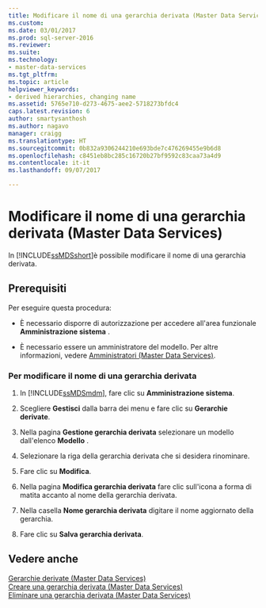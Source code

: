 ```yaml
---
title: Modificare il nome di una gerarchia derivata (Master Data Services) | Microsoft Docs
ms.custom: 
ms.date: 03/01/2017
ms.prod: sql-server-2016
ms.reviewer: 
ms.suite: 
ms.technology:
- master-data-services
ms.tgt_pltfrm: 
ms.topic: article
helpviewer_keywords:
- derived hierarchies, changing name
ms.assetid: 5765e710-d273-4675-aee2-5718273bfdc4
caps.latest.revision: 6
author: smartysanthosh
ms.author: nagavo
manager: craigg
ms.translationtype: HT
ms.sourcegitcommit: 0b832a9306244210e693bde7c476269455e9b6d8
ms.openlocfilehash: c8451eb8bc285c16720b27bf9592c83caa73a4d9
ms.contentlocale: it-it
ms.lasthandoff: 09/07/2017

---
```

# <a name="change-a-derived-hierarchy-name-master-data-services"></a>Modificare il nome di una gerarchia derivata (Master Data Services)
  In [!INCLUDE[ssMDSshort](../includes/ssmdsshort-md.md)]è possibile modificare il nome di una gerarchia derivata.  
  
## <a name="prerequisites"></a>Prerequisiti  
 Per eseguire questa procedura:  
  
-   È necessario disporre di autorizzazione per accedere all'area funzionale **Amministrazione sistema** .  
  
-   È necessario essere un amministratore del modello. Per altre informazioni, vedere [Amministratori &#40;Master Data Services&#41;](../master-data-services/administrators-master-data-services.md).  
  
### <a name="to-change-a-derived-hierarchy-name"></a>Per modificare il nome di una gerarchia derivata  
  
1.  In [!INCLUDE[ssMDSmdm](../includes/ssmdsmdm-md.md)], fare clic su **Amministrazione sistema**.  
  
2.  Scegliere **Gestisci** dalla barra dei menu e fare clic su **Gerarchie derivate**.  
  
3.  Nella pagina **Gestione gerarchia derivata** selezionare un modello dall'elenco **Modello** .  
  
4.  Selezionare la riga della gerarchia derivata che si desidera rinominare.  
  
5.  Fare clic su **Modifica**.  
  
6.  Nella pagina **Modifica gerarchia derivata** fare clic sull'icona a forma di matita accanto al nome della gerarchia derivata.  
  
7.  Nella casella **Nome gerarchia derivata** digitare il nome aggiornato della gerarchia.  
  
8.  Fare clic su **Salva gerarchia derivata**.  
  
## <a name="see-also"></a>Vedere anche  
 [Gerarchie derivate &#40;Master Data Services&#41;](../master-data-services/derived-hierarchies-master-data-services.md)   
 [Creare una gerarchia derivata &#40;Master Data Services&#41;](../master-data-services/create-a-derived-hierarchy-master-data-services.md)   
 [Eliminare una gerarchia derivata &#40;Master Data Services&#41;](../master-data-services/delete-a-derived-hierarchy-master-data-services.md)  
  
  
